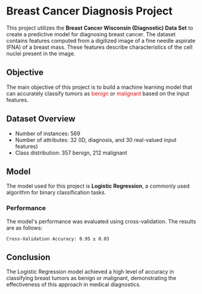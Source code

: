 # Breast Cancer Diagnosis Project

This project utilizes the **Breast Cancer Wisconsin (Diagnostic) Data Set** to create a predictive model for diagnosing breast cancer. The dataset contains features computed from a digitized image of a fine needle aspirate (FNA) of a breast mass. These features describe characteristics of the cell nuclei present in the image.

## Objective

The main objective of this project is to build a machine learning model that can accurately classify tumors as <span style="color:red">benign</span> or <span style="color:red">malignant</span> based on the input features.

## Dataset Overview

- Number of instances: 569
- Number of attributes: 32 (ID, diagnosis, and 30 real-valued input features)
- Class distribution: 357 benign, 212 malignant

## Model

The model used for this project is **Logistic Regression**, a commonly used algorithm for binary classification tasks.

### Performance

The model's performance was evaluated using cross-validation. The results are as follows:

`Cross-Validation Accuracy: 0.95 ± 0.03`

## Conclusion

The Logistic Regression model achieved a high level of accuracy in classifying breast tumors as benign or malignant, demonstrating the effectiveness of this approach in medical diagnostics.
